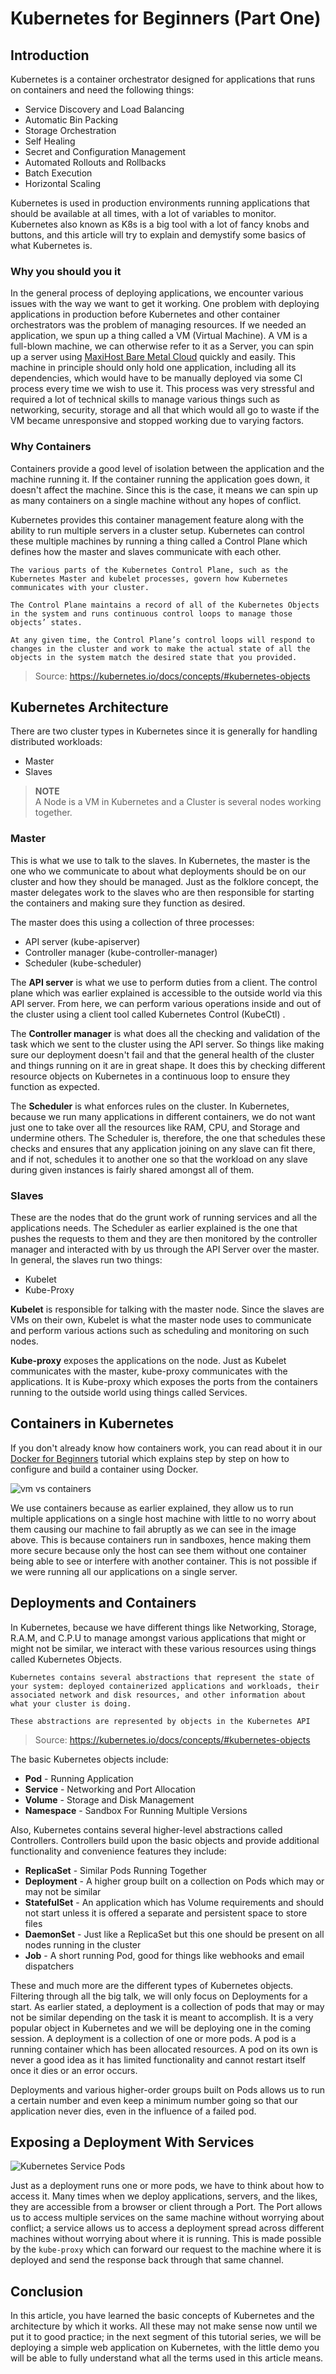 # Kubernetes for Beginners (Part One)

## Introduction

Kubernetes is a container orchestrator designed for applications that runs on containers and need the following things:

- Service Discovery and Load Balancing
- Automatic Bin Packing
- Storage Orchestration
- Self Healing
- Secret and Configuration Management
- Automated Rollouts and Rollbacks
- Batch Execution
- Horizontal Scaling

Kubernetes is used in production environments running applications that should be available at all times, with a lot of variables to monitor. Kubernetes also known as K8s is a big tool with a lot of fancy knobs and buttons, and this article will try to explain and demystify some basics of what Kubernetes is.

### Why you should you it

In the general process of deploying applications, we encounter various issues with the way we want to get it working. One problem with deploying applications in production before Kubernetes and other container orchestrators was the problem of managing resources. If we needed an application, we spun up a thing called a VM (Virtual Machine). A VM is a full-blown machine, we can otherwise refer to it as a Server, you can spin up a server using [MaxiHost Bare Metal Cloud](https://www.maxihost.com/bare-metal) quickly and easily. This machine in principle should only hold one application, including all its dependencies, which would have to be manually deployed via some CI process every time we wish to use it. This process was very stressful and required a lot of technical skills to manage various things such as networking, security, storage and all that which would all go to waste if the VM became unresponsive and stopped working due to varying factors.

### Why Containers

Containers provide a good level of isolation between the application and the machine running it. If the container running the application goes down, it doesn't affect the machine. Since this is the case, it means we can spin up as many containers on a single machine without any hopes of conflict.

Kubernetes provides this container management feature along with the ability to run multiple servers in a cluster setup. Kubernetes can control these multiple machines by running a thing called a Control Plane which defines how the master and slaves communicate with each other.

```
The various parts of the Kubernetes Control Plane, such as the Kubernetes Master and kubelet processes, govern how Kubernetes communicates with your cluster.

The Control Plane maintains a record of all of the Kubernetes Objects in the system and runs continuous control loops to manage those objects’ states.

At any given time, the Control Plane’s control loops will respond to changes in the cluster and work to make the actual state of all the objects in the system match the desired state that you provided.
```
> Source: https://kubernetes.io/docs/concepts/#kubernetes-objects

## Kubernetes Architecture

There are two cluster types in Kubernetes since it is generally for handling distributed workloads:

-  Master
-  Slaves

> **NOTE** </br>
> A Node is a VM in Kubernetes and a Cluster is several nodes working together.

### Master

This is what we use to talk to the slaves. In Kubernetes, the master is the one who we communicate to about what deployments should be on our cluster and how they should be managed. Just as the folklore concept, the master delegates work to the slaves who are then responsible for starting the containers and making sure they function as desired.

The master does this using a collection of three processes:
- API server (kube-apiserver)
- Controller manager (kube-controller-manager)
- Scheduler (kube-scheduler)

The **API server** is what we use to perform duties from a client. The control plane which was earlier explained is accessible to the outside world via this API server. From here, we can perform various operations inside and out of the cluster using a client tool called Kubernetes Control (KubeCtl) .

The **Controller manager** is what does all the checking and validation of the task which we sent to the cluster using the API server. So things like making sure our deployment doesn't fail and that the general health of the cluster and things running on it are in great shape. It does this by checking different resource objects on Kubernetes in a continuous loop to ensure they function as expected.

The **Scheduler** is what enforces rules on the cluster. In Kubernetes, because we run many applications in different containers, we do not want just one to take over all the resources like RAM, CPU, and Storage and undermine others. The Scheduler is, therefore, the one that schedules these checks and ensures that any application joining on any slave can fit there, and if not, schedules it to another one so that the workload on any slave during given instances is fairly shared amongst all of them.

### Slaves

These are the nodes that do the grunt work of running services and all the applications needs. The Scheduler as earlier explained is the one that pushes the requests to them and they are then monitored by the controller manager and interacted with by us through the API Server over the master. In general, the slaves run two things:

- Kubelet
- Kube-Proxy

**Kubelet** is responsible for talking with the master node. Since the slaves are VMs on their own, Kubelet is what the master node uses to communicate and perform various actions such as scheduling and monitoring on such nodes.

**Kube-proxy** exposes the applications on the node. Just as Kubelet communicates with the master, kube-proxy communicates with the applications. It is Kube-proxy which exposes the ports from the containers running to the outside world using things called Services.

## Containers in Kubernetes

If you don't already know how containers work, you can read about it in our [Docker for Beginners]() tutorial which explains step by step on how to configure and build a container using Docker.

![vm vs containers](https://res.cloudinary.com/ichtrojan/image/upload/v1567474875/vm_vs_con_sbj57m.png)

We use containers because as earlier explained, they allow us to run multiple applications on a single host machine with little to no worry about them causing our machine to fail abruptly as we can see in the image above. This is because containers run in sandboxes, hence making them more secure because only the host can see them without one container being able to see or interfere with another container. This is not possible if we were running all our applications on a single server.

## Deployments and Containers

In Kubernetes, because we have different things like Networking, Storage, R.A.M, and C.P.U
to manage amongst various applications that might or might not be similar, we interact with these various resources using things called Kubernetes Objects.

```
Kubernetes contains several abstractions that represent the state of your system: deployed containerized applications and workloads, their associated network and disk resources, and other information about what your cluster is doing.

These abstractions are represented by objects in the Kubernetes API
```
> Source: https://kubernetes.io/docs/concepts/#kubernetes-objects

The basic Kubernetes objects include:

* **Pod** - Running Application
* **Service** - Networking and Port Allocation
* **Volume** - Storage and Disk Management
* **Namespace** - Sandbox For Running Multiple Versions

Also, Kubernetes contains several higher-level abstractions called Controllers. Controllers build upon the basic objects and provide additional functionality and convenience features they include:

* **ReplicaSet** - Similar Pods Running Together
* **Deployment** -  A higher group built on a collection on Pods which may or may not be similar
* **StatefulSet** - An application which has Volume requirements and should not start unless it is offered a separate and persistent space to store files
* **DaemonSet** - Just like a ReplicaSet but this one should be present on all nodes running in the cluster
* **Job** - A short running Pod, good for things like webhooks and email dispatchers


These and much more are the different types of Kubernetes objects. Filtering through all the big talk, we will only focus on Deployments for a start. As earlier stated, a deployment is a collection of pods that may or may not be similar depending on the task it is meant to accomplish. It is a very popular object in Kubernetes and we will be deploying one in the coming session. A deployment is a collection of one or more pods. A pod is a running container which has been allocated resources. A pod on its own is never a good idea as it has limited functionality and cannot restart itself once it dies or an error occurs.

Deployments and various higher-order groups built on Pods allows us to run a certain number and even keep a minimum number going so that our application never dies, even in the influence of a failed pod.

## Exposing a Deployment With Services

![Kubernetes Service Pods](https://res.cloudinary.com/ichtrojan/image/upload/v1567468522/bak2_ndewpp.png)

Just as a deployment runs one or more pods, we have to think about how to access it. Many times when we deploy applications, servers, and the likes, they are accessible from a browser or client through a Port. The Port allows us to access multiple services on the same machine without worrying about conflict; a service allows us to access a deployment spread across different machines without worrying about where it is running. This is made possible by the `kube-proxy` which can forward our request to the machine where it is deployed and send the response back through that same channel.

## Conclusion

In this article, you have learned the basic concepts of Kubernetes and the architecture by which it works. All these may not make sense now until we put it to good practice; in the next segment of this tutorial series, we will be deploying a simple web application on Kubernetes, with the little demo you will be able to fully understand what all the terms used in this article means.
